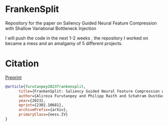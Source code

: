 # FrankenSplit
Repository for the paper on Saliency Guided Neural Feature Compression with Shallow Variational Bottleneck Injection 


I will push the code in the next 1-2 weeks , the repository I worked on became a mess and an amalgamy of 5 different projects. 


# Citation
[Preprint](https://arxiv.org/abs/2302.10681)
```bibtex
@article{furutanpey2023frankensplit,
      title={FrankenSplit: Saliency Guided Neural Feature Compression with Shallow Variational Bottleneck Injection}, 
      author={Alireza Furutanpey and Philipp Raith and Schahram Dustdar},
      year={2023},
      eprint={2302.10681},
      archivePrefix={arXiv},
      primaryClass={eess.IV}
}
```
